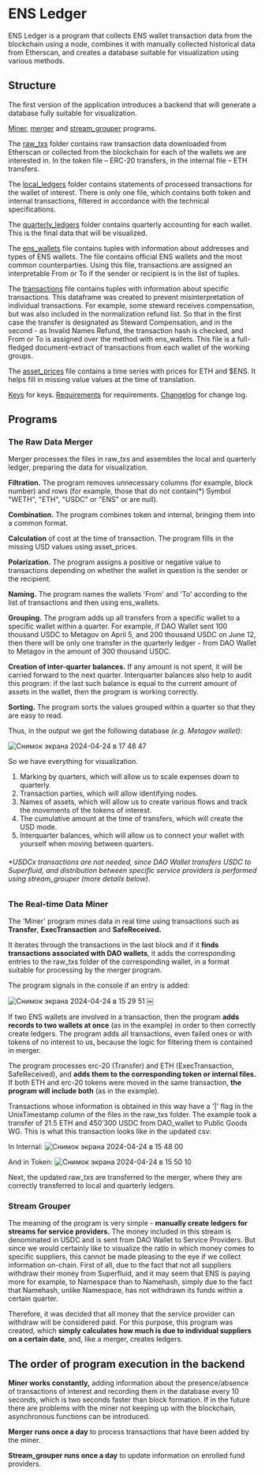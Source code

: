 # ENS Ledger

ENS Ledger is a program that collects ENS wallet transaction data from the blockchain using a node, combines it with manually collected historical data from Etherscan, and creates a database suitable for visualization using various methods.

## Structure

The first version of the application introduces a backend that will generate a database fully suitable for visualization.

[Miner](miner.py), [merger](merger.py) and [stream_grouper](stream_grouper.py) programs.

The [raw_txs](raw_txs) folder contains raw transaction data downloaded from Etherscan or collected from the blockchain for each of the wallets we are interested in. In the token file – ERC-20 transfers, in the internal file – ETH transfers.

The [local_ledgers](local_ledgers) folder contains statements of processed transactions for the wallet of interest. There is only one file, which contains both token and internal transactions, filtered in accordance with the technical specifications.

The [quarterly_ledgers](quarterly_ledgers) folder contains quarterly accounting for each wallet. This is the final data that will be visualized.

The [ens_wallets](ens_wallets.py) file contains tuples with information about addresses and types of ENS wallets. The file contains official ENS wallets and the most common counterparties. Using this file, transactions are assigned an interpretable From or To if the sender or recipient is in the list of tuples.

The [transactions](transactions.py) file contains tuples with information about specific transactions. This dataframe was created to prevent misinterpretation of individual transactions. For example, some steward receives compensation, but was also included in the normalization refund list. So that in the first case the transfer is designated as Steward Compensation, and in the second - as Invalid Names Refund, the transaction hash is checked, and From or To is assigned over the method with ens_wallets. This file is a full-fledged document-extract of transactions from each wallet of the working groups.

The [asset_prices](asset_prices.py) file contains a time series with prices for ETH and $ENS. It helps fill in missing value values at the time of translation.

[Keys](keys.py) for keys.
[Requirements](requirements.txt) for requirements.
[Changelog](changelog.txt) for change log.

## Programs

### The Raw Data Merger

Merger processes the files in raw_txs and assembles the local and quarterly ledger, preparing the data for visualization.

**Filtration.** The program removes unnecessary columns (for example, block number) and rows (for example, those that do not contain(*) Symbol "WETH", "ETH", "USDC" or "ENS" or are null).

**Combination.** The program combines token and internal, bringing them into a common format.

**Calculation** of cost at the time of transaction. The program fills in the missing USD values using asset_prices.

**Polarization.** The program assigns a positive or negative value to transactions depending on whether the wallet in question is the sender or the recipient.

**Naming.** The program names the wallets 'From' and 'To' according to the list of transactions and then using ens_wallets.

**Grouping.** The program adds up all transfers from a specific wallet to a specific wallet within a quarter. For example, if DAO Wallet sent 100 thousand USDC to Metagov on April 5, and 200 thousand USDC on June 12, then there will be only one transfer in the quarterly ledger - from DAO Wallet to Metagov in the amount of 300 thousand USDC.

**Creation of inter-quarter balances.** If any amount is not spent, it will be carried forward to the next quarter. Interquarter balances also help to audit this program: if the last such balance is equal to the current amount of assets in the wallet, then the program is working correctly.

**Sorting.** The program sorts the values grouped within a quarter so that they are easy to read.

Thus, in the output we get the following database _(e.g. Metagov wallet)_:

![Снимок экрана 2024-04-24 в 17 48 47](https://github.com/danchousz/ens_ledger/assets/104145778/7cff881a-0b64-419f-8e91-8856381d07ee)

So we have everything for visualization.

1) Marking by quarters, which will allow us to scale expenses down to quarterly.
2) Transaction parties, which will allow identifying nodes.
3) Names of assets, which will allow us to create various flows and track the movements of the tokens of interest.
4) The cumulative amount at the time of transfers, which will create the USD mode.
5) Interquarter balances, which will allow us to connect your wallet with yourself when moving between quarters.

###### *USDCx transactions are not needed, since DAO Wallet transfers USDC to Superfluid, and distribution between specific service providers is performed using stream_grouper (more details below).


### The Real-time Data Miner
The 'Miner' program mines data in real time using transactions such as **Transfer**, **ExecTransaction** and **SafeReceived.**

It iterates through the transactions in the last block and if it **finds transactions associated with DAO wallets**, it adds the corresponding entries to the raw_txs folder of the corresponding wallet, in a format suitable for processing by the merger program.

The program signals in the console if an entry is added:

![Снимок экрана 2024-04-24 в 15 29 51](https://github.com/danchousz/ens_ledger/assets/104145778/1ac2010c-584c-4f3f-85d3-f4adbf9d0db2)
￼

If two ENS wallets are involved in a transaction, then the program **adds records to two wallets at once** (as in the example) in order to then correctly create ledgers.
The program adds all transactions, even failed ones or with tokens of no interest to us, because the logic for filtering them is contained in merger.

The program processes erc-20 (Transfer) and ETH (ExecTransaction, SafeReceived), and **adds them to the corresponding token or internal files.** If both ETH and erc-20 tokens were moved in the same transaction, **the program will include both** (as in the example).

Transactions whose information is obtained in this way have a '|' flag in the UnixTimestamp column of the files in the raw_txs folder. The example took a transfer of 21.5 ETH and 450’300 USDC from DAO_wallet to Public Goods WG. This is what this transaction looks like in the updated csv:

In Internal:
![Снимок экрана 2024-04-24 в 15 48 00](https://github.com/danchousz/ens_ledger/assets/104145778/bbb7f969-623a-487c-9928-bf8ab2ca0156)

And in Token:
![Снимок экрана 2024-04-24 в 15 50 10](https://github.com/danchousz/ens_ledger/assets/104145778/39677eb9-0c60-42c0-99f3-0afa5186606c)

Next, the updated raw_txs are transferred to the merger, where they are correctly transferred to local and quarterly ledgers.

### Stream Grouper

The meaning of the program is very simple - **manually create ledgers for streams for service providers.** The money included in this stream is denominated in USDC and is sent from DAO Wallet to Service Providers. But since we would certainly like to visualize the ratio in which money comes to specific suppliers, this cannot be made pleasing to the eye if we collect information on-chain. First of all, due to the fact that not all suppliers withdraw their money from Superfluid, and it may seem that ENS is paying more for example, to Namespace than to Namehash, simply due to the fact that Namehash, unlike Namespace, has not withdrawn its funds within a certain quarter.

Therefore, it was decided that all money that the service provider can withdraw will be considered paid. For this purpose, this program was created, which **simply calculates how much is due to individual suppliers on a certain date**, and, like a merger, creates ledgers.

## The order of program execution in the backend

**Miner works constantly,** adding information about the presence/absence of transactions of interest and recording them in the database every 10 seconds, which is two seconds faster than block formation. If in the future there are problems with the miner not keeping up with the blockchain, asynchronous functions can be introduced.

**Merger** **runs once a day** to process transactions that have been added by the miner.

**Stream_grouper runs once a day** to update information on enrolled fund providers.

